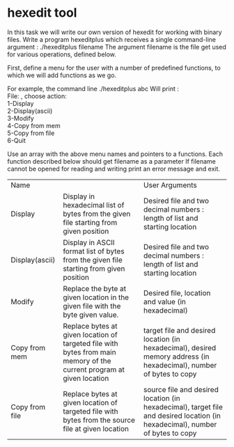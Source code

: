 hexedit tool
============
In this task we will write our own version of hexedit for working with binary files.
Write a program hexeditplus which receives a single command-line argument :
./hexeditplus filename
The argument filename is the file get used for various operations, defined below.

First, define a menu for the user with a number of predefined functions, to which we will add functions as we go.

For example, the command line ./hexeditplus abc Will print :  
File: <file name>, choose action:  
1-Display  
2-Display(ascii)  
3-Modify  
4-Copy from mem  
5-Copy from file  
6-Quit  
  
Use an array with the above menu names and pointers to a functions.
Each function described below should get filename as a parameter
If filename cannot be opened for reading and writing print an error message and exit.

<table>
<tr>
<td>Name</td>
<td></td>
<td>User Arguments</td>
</tr>
<tr>
<td>Display</td>
<td>Display in hexadecimal list of bytes from the given file starting from given position</td>
<td>Desired file and two decimal numbers : length of list and starting location</td>
</tr>
<tr>
<td>Display(ascii)</td>
<td>Display in ASCII format list of bytes from the given file starting from given position</td>
<td>Desired file and two decimal numbers : length of list and starting location</td>
</tr>
<tr>
<td>Modify</td>
<td>Replace the byte at given location in the given file with the byte given value.</td>
<td>Desired file, location and value (in hexadecimal)</td>
</tr>
<tr>
<td>Copy from mem</td>
<td>Replace bytes at given location of targeted file with bytes from main memory of the current program at given location</td>
<td>target file and desired location (in hexadecimal), desired memory address (in hexadecimal), number of bytes to copy</td>
</tr>
<tr>
<td>Copy from file</td>
<td>Replace bytes at given location of targeted file with bytes from the source file at given location</td>
<td>source file and desired location (in hexadecimal), target file and desired location (in hexadecimal), number of bytes to copy</td>
</tr>
</table>
